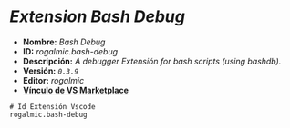 <!-- Autor: Daniel Benjamin Perez Morales -->
<!-- GitHub: https://github.com/DanielBenjaminPerezMoralesDev13 -->
<!-- Gitlab: https://gitlab.com/DanielBenjaminPerezMoralesDev13 -->
<!-- Correo electrónico: danielperezdev@proton.me -->

# ***Extension Bash Debug***

- **Nombre:** *Bash Debug*
- **ID:** *rogalmic.bash-debug*
- **Descripción:** *A debugger Extensión for bash scripts (using bashdb).*
- **Versión:** *`0.3.9`*
- **Editor:** *rogalmic*
- **[Vínculo de VS Marketplace](https://marketplace.visualstudio.com/items?itemName=rogalmic.bash-debug "https://marketplace.visualstudio.com/items?itemName=rogalmic.bash-debug")**

```plaintext
# Id Extensión Vscode
rogalmic.bash-debug
```
